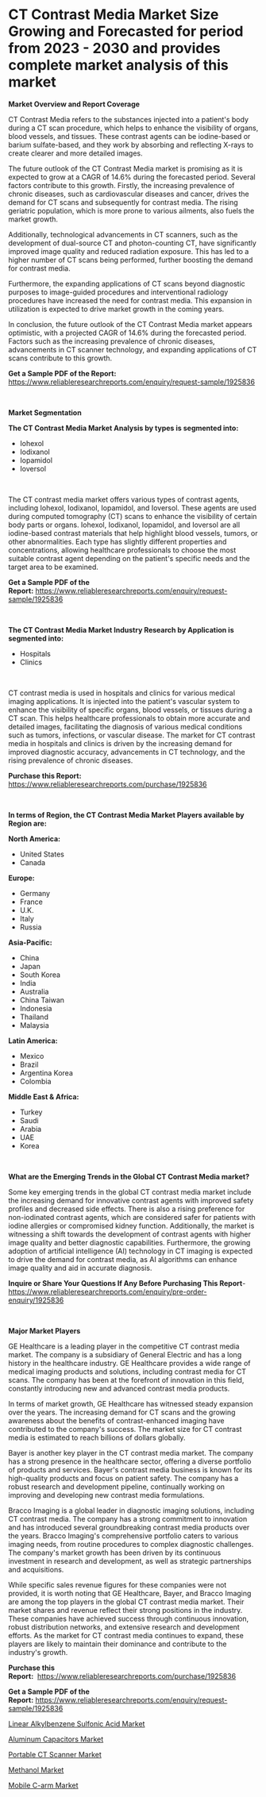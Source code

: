 <p><h1>CT Contrast Media Market Size Growing and Forecasted for period from 2023 - 2030 and provides complete market analysis of this market</h1></p><p><strong>Market Overview and Report Coverage</strong></p>
<p><p>CT Contrast Media refers to the substances injected into a patient's body during a CT scan procedure, which helps to enhance the visibility of organs, blood vessels, and tissues. These contrast agents can be iodine-based or barium sulfate-based, and they work by absorbing and reflecting X-rays to create clearer and more detailed images.</p><p>The future outlook of the CT Contrast Media market is promising as it is expected to grow at a CAGR of 14.6% during the forecasted period. Several factors contribute to this growth. Firstly, the increasing prevalence of chronic diseases, such as cardiovascular diseases and cancer, drives the demand for CT scans and subsequently for contrast media. The rising geriatric population, which is more prone to various ailments, also fuels the market growth.</p><p>Additionally, technological advancements in CT scanners, such as the development of dual-source CT and photon-counting CT, have significantly improved image quality and reduced radiation exposure. This has led to a higher number of CT scans being performed, further boosting the demand for contrast media.</p><p>Furthermore, the expanding applications of CT scans beyond diagnostic purposes to image-guided procedures and interventional radiology procedures have increased the need for contrast media. This expansion in utilization is expected to drive market growth in the coming years.</p><p>In conclusion, the future outlook of the CT Contrast Media market appears optimistic, with a projected CAGR of 14.6% during the forecasted period. Factors such as the increasing prevalence of chronic diseases, advancements in CT scanner technology, and expanding applications of CT scans contribute to this growth.</p></p>
<p><strong>Get a Sample PDF of the Report:</strong> <a href="https://www.reliableresearchreports.com/enquiry/request-sample/1925836">https://www.reliableresearchreports.com/enquiry/request-sample/1925836</a></p>
<p>&nbsp;</p>
<p><strong>Market Segmentation</strong></p>
<p><strong>The CT Contrast Media Market Analysis by types is segmented into:</strong></p>
<p><ul><li>Iohexol</li><li>Iodixanol</li><li>Iopamidol</li><li>Ioversol</li></ul></p>
<p>&nbsp;</p>
<p><p>The CT contrast media market offers various types of contrast agents, including Iohexol, Iodixanol, Iopamidol, and Ioversol. These agents are used during computed tomography (CT) scans to enhance the visibility of certain body parts or organs. Iohexol, Iodixanol, Iopamidol, and Ioversol are all iodine-based contrast materials that help highlight blood vessels, tumors, or other abnormalities. Each type has slightly different properties and concentrations, allowing healthcare professionals to choose the most suitable contrast agent depending on the patient's specific needs and the target area to be examined.</p></p>
<p><strong>Get a Sample PDF of the Report:</strong>&nbsp;<a href="https://www.reliableresearchreports.com/enquiry/request-sample/1925836">https://www.reliableresearchreports.com/enquiry/request-sample/1925836</a></p>
<p>&nbsp;</p>
<p><strong>The CT Contrast Media Market Industry Research by Application is segmented into:</strong></p>
<p><ul><li>Hospitals</li><li>Clinics</li></ul></p>
<p>&nbsp;</p>
<p><p>CT contrast media is used in hospitals and clinics for various medical imaging applications. It is injected into the patient's vascular system to enhance the visibility of specific organs, blood vessels, or tissues during a CT scan. This helps healthcare professionals to obtain more accurate and detailed images, facilitating the diagnosis of various medical conditions such as tumors, infections, or vascular disease. The market for CT contrast media in hospitals and clinics is driven by the increasing demand for improved diagnostic accuracy, advancements in CT technology, and the rising prevalence of chronic diseases.</p></p>
<p><strong>Purchase this Report:</strong>&nbsp; <a href="https://www.reliableresearchreports.com/purchase/1925836">https://www.reliableresearchreports.com/purchase/1925836</a></p>
<p>&nbsp;</p>
<p><strong>In terms of Region, the CT Contrast Media Market Players available by Region are:</strong></p>
<p>
    <p> <strong> North America: </strong>
        <ul>
            <li>United States</li>
            <li>Canada</li>
        </ul>
        </p> 
    <p> <strong> Europe: </strong>
        <ul>
            <li>Germany</li>
            <li>France</li>
            <li>U.K.</li>
            <li>Italy</li>
            <li>Russia</li>
        </ul>
        </p> 
    <p> <strong> Asia-Pacific: </strong>
        <ul>
            <li>China</li>
            <li>Japan</li>
            <li>South Korea</li>
            <li>India</li>
            <li>Australia</li>
            <li>China Taiwan</li>
            <li>Indonesia</li>
            <li>Thailand</li>
            <li>Malaysia</li>
        </ul>
        </p> 
    <p> <strong> Latin America: </strong>
        <ul>
            <li>Mexico</li>
            <li>Brazil</li>
            <li>Argentina Korea</li>
            <li>Colombia</li>
        </ul>
        </p> 
    <p> <strong> Middle East & Africa: </strong>
        <ul>
            <li>Turkey</li>
            <li>Saudi</li>
            <li>Arabia</li>
            <li>UAE</li>
            <li>Korea</li>
        </ul>
    </p>
    </p>
<p>&nbsp;</p>
<p><strong>What are the Emerging Trends in the Global CT Contrast Media market?</strong></p>
<p><p>Some key emerging trends in the global CT contrast media market include the increasing demand for innovative contrast agents with improved safety profiles and decreased side effects. There is also a rising preference for non-iodinated contrast agents, which are considered safer for patients with iodine allergies or compromised kidney function. Additionally, the market is witnessing a shift towards the development of contrast agents with higher image quality and better diagnostic capabilities. Furthermore, the growing adoption of artificial intelligence (AI) technology in CT imaging is expected to drive the demand for contrast media, as AI algorithms can enhance image quality and aid in accurate diagnosis.</p></p>
<p><strong>Inquire or Share Your Questions If Any Before Purchasing This Report</strong>- <a href="https://www.reliableresearchreports.com/enquiry/pre-order-enquiry/1925836">https://www.reliableresearchreports.com/enquiry/pre-order-enquiry/1925836</a></p>
<p>&nbsp;</p>
<p><strong>Major Market Players</strong></p>
<p><p>GE Healthcare is a leading player in the competitive CT contrast media market. The company is a subsidiary of General Electric and has a long history in the healthcare industry. GE Healthcare provides a wide range of medical imaging products and solutions, including contrast media for CT scans. The company has been at the forefront of innovation in this field, constantly introducing new and advanced contrast media products.</p><p>In terms of market growth, GE Healthcare has witnessed steady expansion over the years. The increasing demand for CT scans and the growing awareness about the benefits of contrast-enhanced imaging have contributed to the company's success. The market size for CT contrast media is estimated to reach billions of dollars globally.</p><p>Bayer is another key player in the CT contrast media market. The company has a strong presence in the healthcare sector, offering a diverse portfolio of products and services. Bayer's contrast media business is known for its high-quality products and focus on patient safety. The company has a robust research and development pipeline, continually working on improving and developing new contrast media formulations.</p><p>Bracco Imaging is a global leader in diagnostic imaging solutions, including CT contrast media. The company has a strong commitment to innovation and has introduced several groundbreaking contrast media products over the years. Bracco Imaging's comprehensive portfolio caters to various imaging needs, from routine procedures to complex diagnostic challenges. The company's market growth has been driven by its continuous investment in research and development, as well as strategic partnerships and acquisitions.</p><p>While specific sales revenue figures for these companies were not provided, it is worth noting that GE Healthcare, Bayer, and Bracco Imaging are among the top players in the global CT contrast media market. Their market shares and revenue reflect their strong positions in the industry. These companies have achieved success through continuous innovation, robust distribution networks, and extensive research and development efforts. As the market for CT contrast media continues to expand, these players are likely to maintain their dominance and contribute to the industry's growth.</p></p>
<p><strong>Purchase this Report:</strong>&nbsp;&nbsp;<a href="https://www.reliableresearchreports.com/purchase/1925836">https://www.reliableresearchreports.com/purchase/1925836</a></p>
<p></p>
<p><strong>Get a Sample PDF of the Report:</strong>&nbsp;<a href="https://www.reliableresearchreports.com/enquiry/request-sample/1925836">https://www.reliableresearchreports.com/enquiry/request-sample/1925836</a></p>
<p><p><a href="https://medium.com/@scottford2001/linear-alkylbenzene-sulfonic-acid-market-size-market-outlook-and-market-forecast-2023-to-2030-6c8b91d53e02">Linear Alkylbenzene Sulfonic Acid Market</a></p><p><a href="https://medium.com/@jamesromero59/aluminum-capacitors-market-size-market-outlook-and-market-forecast-2023-to-2030-18bf4a031f53">Aluminum Capacitors Market</a></p><p><a href="https://github.com/rahu1503/Market-Research-Report-List-1/blob/main/portable-ct-scanner-market.md">Portable CT Scanner Market</a></p><p><a href="https://medium.com/@dennisoliver07/methanol-market-insights-into-market-cagr-market-trends-and-growth-strategies-7d2a8656a6e9">Methanol Market</a></p><p><a href="https://github.com/rahu1501/Market-Research-Report-List-1/blob/main/mobile-c-arm-market.md">Mobile C-arm Market</a></p></p>